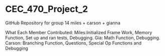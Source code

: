 # CEC_470_Project_2
GitHub Repository for group 14 
miles + carson + gianna

What Each Member Contributed:
  Miles:Initialized Frame Work, Memory Function, Set up and ran tests, Debugging.
  Gia: Math Function, Debugging.
  Carson: Branching Function, Questions, Special Op Functions and Debugging
  
